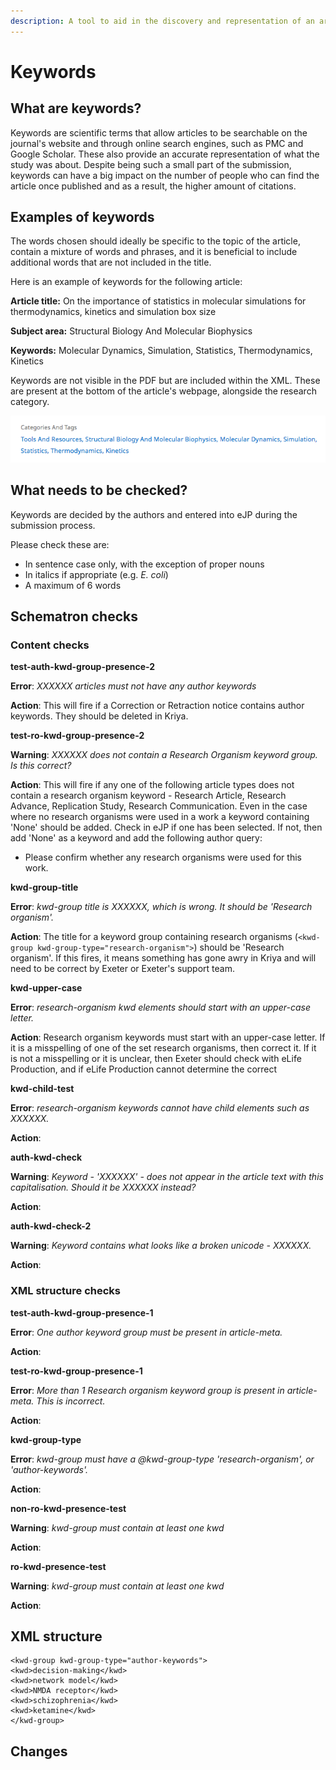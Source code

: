 ```yaml
---
description: A tool to aid in the discovery and representation of an article
---
```


# Keywords

## What are keywords?

Keywords are scientific terms that allow articles to be searchable on the journal's website and through online search engines, such as PMC and Google Scholar. These also provide an accurate representation of what the study was about. Despite being such a small part of the submission, keywords can have a big impact on the number of people who can find the article once published and as a result, the higher amount of citations.

## Examples of keywords

The words chosen should ideally be specific to the topic of the article, contain a mixture of words and phrases, and it is beneficial to include additional words that are not included in the title.  

Here is an example of keywords for the following article:

**Article title:** On the importance of statistics in molecular simulations for thermodynamics, kinetics and simulation box size

**Subject area:** Structural Biology And Molecular Biophysics

**Keywords:** Molecular Dynamics, Simulation, Statistics, Thermodynamics, Kinetics

Keywords are not visible in the PDF but are included within the XML. These are present at the bottom of the article's webpage, alongside the research category. 

![Keywords on the eLife website](../../.gitbook/assets/screen-shot-2020-09-10-at-15.37.09.png)

## What needs to be checked?

Keywords are decided by the authors and entered into eJP during the submission process. 

Please check these are: 

* In sentence case only, with the exception of proper nouns
* In italics if appropriate \(e.g. _E. coli_\)
* A maximum of 6 words 

## Schematron checks

### Content checks

**test-auth-kwd-group-presence-2**

**Error**: _XXXXXX articles must not have any author keywords_

**Action**: This will fire if a Correction or Retraction notice contains author keywords. They should be deleted in Kriya.

**test-ro-kwd-group-presence-2**

**Warning**: _XXXXXX does not contain a Research Organism keyword group. Is this correct?_

**Action**: This will fire if any one of the following article types does not contain a research organism keyword - Research Article, Research Advance, Replication Study, Research Communication. Even in the case where no research organisms were used in a work a keyword containing 'None' should be added. Check in eJP if one has been selected. If not, then add 'None' as a keyword and add the following author query:

* Please confirm whether any research organisms were used for this work.

**kwd-group-title**

**Error**: _kwd-group title is XXXXXX, which is wrong. It should be 'Research organism'._

**Action**: The title for a keyword group containing research organisms \(`<kwd-group kwd-group-type="research-organism">`\) should be 'Research organism'. If this fires, it means something has gone awry in Kriya and will need to be correct by Exeter or Exeter's support team.

**kwd-upper-case**

**Error**: _research-organism kwd elements should start with an upper-case letter._

**Action**: Research organism keywords must start with an upper-case letter. If it is a misspelling of one of the set research organisms, then correct it. If it is not a misspelling or it is unclear, then Exeter should check with eLife Production, and if eLife Production cannot determine the correct 

**kwd-child-test**

**Error**: _research-organism keywords cannot have child elements such as XXXXXX._

**Action**:

**auth-kwd-check**

**Warning**: _Keyword - 'XXXXXX' - does not appear in the article text with this capitalisation. Should it be XXXXXX instead?_

**Action**:

**auth-kwd-check-2**

**Warning**: _Keyword contains what looks like a broken unicode - XXXXXX._

**Action**:

### XML structure checks

**test-auth-kwd-group-presence-1**

**Error**: _One author keyword group must be present in article-meta._

**Action**:

**test-ro-kwd-group-presence-1**

**Error**: _More than 1 Research organism keyword group is present in article-meta. This is incorrect._

**Action**:

**kwd-group-type**

**Error**: _kwd-group must have a @kwd-group-type 'research-organism', or 'author-keywords'._

**Action**:

**non-ro-kwd-presence-test**

**Warning**: _kwd-group must contain at least one kwd_

**Action**:

**ro-kwd-presence-test**

**Warning**: _kwd-group must contain at least one kwd_

**Action**:

## XML structure

```markup
<kwd-group kwd-group-type="author-keywords">
<kwd>decision-making</kwd>
<kwd>network model</kwd>
<kwd>NMDA receptor</kwd>
<kwd>schizophrenia</kwd>
<kwd>ketamine</kwd>
</kwd-group>
```

## Changes



